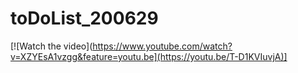 # toDoList_200629
[![Watch the video](https://www.youtube.com/watch?v=XZYEsA1vzgg&feature=youtu.be](https://youtu.be/T-D1KVIuvjA)]
